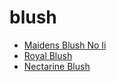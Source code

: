 # blush

 * [Maidens Blush No Ii](index/m/maidens-blush-no-ii-200154.json)
 * [Royal Blush](index/r/royal-blush-351592.json)
 * [Nectarine Blush](index/n/nectarine-blush.json)
